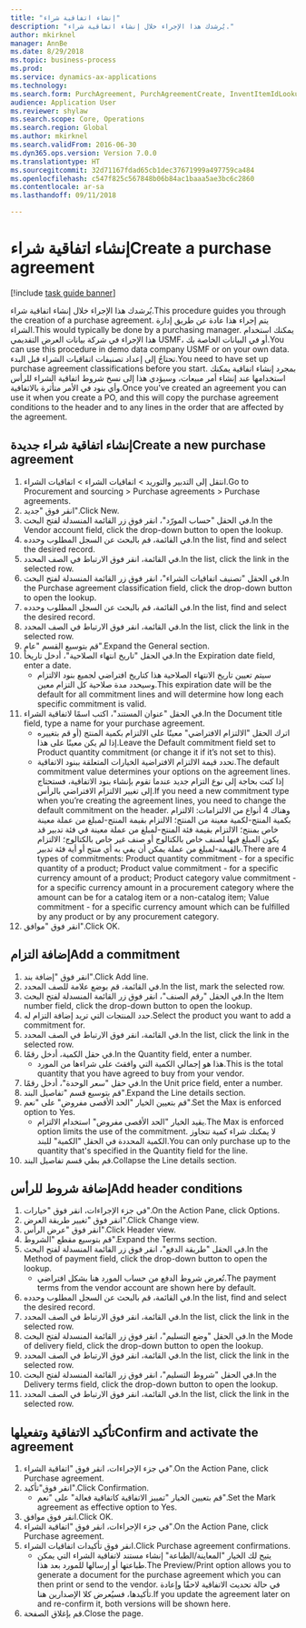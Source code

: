 ```yaml
--- 
title: "إنشاء اتفاقية شراء"
description: "يُرشدك هذا الإجراء خلال إنشاء اتفاقية شراء."
author: mkirknel
manager: AnnBe
ms.date: 8/29/2018
ms.topic: business-process
ms.prod: 
ms.service: dynamics-ax-applications
ms.technology: 
ms.search.form: PurchAgreement, PurchAgreementCreate, InventItemIdLookupSimple, AgreementConfirmRunForm, PurchAgreementHistory
audience: Application User
ms.reviewer: shylaw
ms.search.scope: Core, Operations
ms.search.region: Global
ms.author: mkirknel
ms.search.validFrom: 2016-06-30
ms.dyn365.ops.version: Version 7.0.0
ms.translationtype: HT
ms.sourcegitcommit: 32d71167fdad65cb1dec37671999a497759ca484
ms.openlocfilehash: c547f825c567848b06b84ac1baaa5ae3bc6c2860
ms.contentlocale: ar-sa
ms.lasthandoff: 09/11/2018

---
```

# <a name="create-a-purchase-agreement"></a><span data-ttu-id="760e9-103">إنشاء اتفاقية شراء</span><span class="sxs-lookup"><span data-stu-id="760e9-103">Create a purchase agreement</span></span>

[!include [task guide banner](../../includes/task-guide-banner.md)]

<span data-ttu-id="760e9-104">يُرشدك هذا الإجراء خلال إنشاء اتفاقية شراء.</span><span class="sxs-lookup"><span data-stu-id="760e9-104">This procedure guides you through the creation of a purchase agreement.</span></span> <span data-ttu-id="760e9-105">يتم إجراء هذا عادة عن طريق إدارة الشراء.</span><span class="sxs-lookup"><span data-stu-id="760e9-105">This would typically be done by a purchasing manager.</span></span> <span data-ttu-id="760e9-106">يمكنك استخدام هذا الإجراء في شركة بيانات العرض التقديمي USMF، أو في البيانات الخاصة بك.</span><span class="sxs-lookup"><span data-stu-id="760e9-106">You can use this procedure in demo data company USMF or on your own data.</span></span> <span data-ttu-id="760e9-107">تحتاجُ إلى إعداد تصنيفات اتفاقيات الشراء قبل البدء.</span><span class="sxs-lookup"><span data-stu-id="760e9-107">You need to have set up purchase agreement classifications before you start.</span></span> <span data-ttu-id="760e9-108">بمجرد إنشاء اتفاقية يمكنك استخدامها عند إنشاء أمر مبيعات، وسيؤدي هذا إلى نسخ شروط اتفاقية الشراء للرأس وأي بنود في الأمر متأثرة بالاتفاقية.</span><span class="sxs-lookup"><span data-stu-id="760e9-108">Once you've created an agreement you can use it when you create a PO, and this will copy the purchase agreement conditions to the header and to any lines in the order that are affected by the agreement.</span></span>


## <a name="create-a-new-purchase-agreement"></a><span data-ttu-id="760e9-109">إنشاء اتفاقية شراء جديدة</span><span class="sxs-lookup"><span data-stu-id="760e9-109">Create a new purchase agreement</span></span>
1. <span data-ttu-id="760e9-110">انتقل إلى التدبير والتوريد > اتفاقيات الشراء > اتفاقيات الشراء.</span><span class="sxs-lookup"><span data-stu-id="760e9-110">Go to Procurement and sourcing > Purchase agreements > Purchase agreements.</span></span>
2. <span data-ttu-id="760e9-111">انقر فوق "جديد".</span><span class="sxs-lookup"><span data-stu-id="760e9-111">Click New.</span></span>
3. <span data-ttu-id="760e9-112">في الحقل "حساب المورّد‬"، انقر فوق زر القائمة المنسدلة لفتح البحث.</span><span class="sxs-lookup"><span data-stu-id="760e9-112">In the Vendor account field, click the drop-down button to open the lookup.</span></span>
4. <span data-ttu-id="760e9-113">في القائمة، قم بالبحث عن السجل المطلوب وحدده.</span><span class="sxs-lookup"><span data-stu-id="760e9-113">In the list, find and select the desired record.</span></span>
5. <span data-ttu-id="760e9-114">في القائمة، انقر فوق الارتباط في الصف المحدد.</span><span class="sxs-lookup"><span data-stu-id="760e9-114">In the list, click the link in the selected row.</span></span>
6. <span data-ttu-id="760e9-115">في الحقل "تصنيف اتفاقيات الشراء"، انقر فوق زر القائمة المنسدلة لفتح البحث.</span><span class="sxs-lookup"><span data-stu-id="760e9-115">In the Purchase agreement classification field, click the drop-down button to open the lookup.</span></span>
7. <span data-ttu-id="760e9-116">في القائمة، قم بالبحث عن السجل المطلوب وحدده.</span><span class="sxs-lookup"><span data-stu-id="760e9-116">In the list, find and select the desired record.</span></span>
8. <span data-ttu-id="760e9-117">في القائمة، انقر فوق الارتباط في الصف المحدد.</span><span class="sxs-lookup"><span data-stu-id="760e9-117">In the list, click the link in the selected row.</span></span>
9. <span data-ttu-id="760e9-118">قم بتوسيع القسم "عام".</span><span class="sxs-lookup"><span data-stu-id="760e9-118">Expand the General section.</span></span>
10. <span data-ttu-id="760e9-119">في الحقل "تاريخ انتهاء الصلاحية"، أدخل تاريخاً.</span><span class="sxs-lookup"><span data-stu-id="760e9-119">In the Expiration date field, enter a date.</span></span>
    * <span data-ttu-id="760e9-120">سيتم تعيين تاريخ الانتهاء الصلاحية هذا كتاريخ افتراضي لجميع بنود الالتزام وسيحدد مدة صلاحية كل التزام معين.</span><span class="sxs-lookup"><span data-stu-id="760e9-120">This expiration date will be the default for all commitment lines and will determine how long each specific commitment is valid.</span></span>  
11. <span data-ttu-id="760e9-121">في الحقل "عنوان المستند"، اكتب اسمًا لاتفاقية الشراء.</span><span class="sxs-lookup"><span data-stu-id="760e9-121">In the Document title field, type a name for your purchase agreement.</span></span>
    * <span data-ttu-id="760e9-122">اترك الحقل "الالتزام الافتراضي" معينًا على الالتزام بكمية المنتج (أو قم بتغييره إذا لم يكن معينًا على هذا.</span><span class="sxs-lookup"><span data-stu-id="760e9-122">Leave the Default commitment field set to Product quantity commitment (or change it if it’s not set to this).</span></span>  
    * <span data-ttu-id="760e9-123">تحدد قيمة الالتزام الافتراضية الخيارات المتعلقة ببنود الاتفاقية.</span><span class="sxs-lookup"><span data-stu-id="760e9-123">The default commitment value determines your options on the agreement lines.</span></span> <span data-ttu-id="760e9-124">إذا كنت بحاجة إلى نوع التزام جديد عندما تقوم بإنشاء بنود الاتفاقية، فستحتاج إلى تغيير الالتزام الافتراضي بالرأس.</span><span class="sxs-lookup"><span data-stu-id="760e9-124">If you need a new commitment type when you’re creating the agreement lines, you need to change the default commitment on the header.</span></span>  <span data-ttu-id="760e9-125">وهناك 4 أنواع من الالتزامات: الالتزام بكمية المنتج-لكمية معينة من المنتج؛ الالتزام بقيمة المنتج-لمبلغ من عملة معينة خاص بمنتج؛ الالتزام بقيمة فئة المنتج-لمبلغ من عملة معينة في فئة تدبير قد يكون المبلغ فيها لصنف خاص بالكتالوج أو صنف غير خاص بالكتالوج؛ الالتزام بالقيمة-لمبلغ من عملة يمكن أن يفي به أي منتج أو أية فئة تدبير.</span><span class="sxs-lookup"><span data-stu-id="760e9-125">There are 4 types of commitments: Product quantity commitment - for a specific quantity of a product; Product value commitment - for a specific currency amount of a product; Product category value commitment - for a specific currency amount in a procurement category where the amount can be for a catalog item or a non-catalog item; Value commitment - for a specific currency amount which can be fulfilled by any product or by any procurement category.</span></span>  
12. <span data-ttu-id="760e9-126">انقر فوق "موافق".</span><span class="sxs-lookup"><span data-stu-id="760e9-126">Click OK.</span></span>

## <a name="add-a-commitment"></a><span data-ttu-id="760e9-127">إضافة التزام</span><span class="sxs-lookup"><span data-stu-id="760e9-127">Add a commitment</span></span>
1. <span data-ttu-id="760e9-128">انقر فوق "إضافة بند".</span><span class="sxs-lookup"><span data-stu-id="760e9-128">Click Add line.</span></span>
2. <span data-ttu-id="760e9-129">في القائمة، قم بوضع علامة للصف المحدد.</span><span class="sxs-lookup"><span data-stu-id="760e9-129">In the list, mark the selected row.</span></span>
3. <span data-ttu-id="760e9-130">في الحقل "رقم الصنف"، انقر فوق زر القائمة المنسدلة لفتح البحث.</span><span class="sxs-lookup"><span data-stu-id="760e9-130">In the Item number field, click the drop-down button to open the lookup.</span></span>
4. <span data-ttu-id="760e9-131">حدد المنتجات التي تريد إضافة التزام له.</span><span class="sxs-lookup"><span data-stu-id="760e9-131">Select the product you want to add a commitment for.</span></span>
5. <span data-ttu-id="760e9-132">في القائمة، انقر فوق الارتباط في الصف المحدد.</span><span class="sxs-lookup"><span data-stu-id="760e9-132">In the list, click the link in the selected row.</span></span>
6. <span data-ttu-id="760e9-133">في حقل الكمية، أدخل رقمًا.</span><span class="sxs-lookup"><span data-stu-id="760e9-133">In the Quantity field, enter a number.</span></span>
    * <span data-ttu-id="760e9-134">هذا هو إجمالي الكمية التي وافقتَ على شراءها من المورد.</span><span class="sxs-lookup"><span data-stu-id="760e9-134">This is the total quantity that you have agreed to buy from your vendor.</span></span>  
7. <span data-ttu-id="760e9-135">في حقل "سعر الوحدة"، أدخل رقمًا.</span><span class="sxs-lookup"><span data-stu-id="760e9-135">In the Unit price field, enter a number.</span></span>
8. <span data-ttu-id="760e9-136">قم بتوسيع قسم "تفاصيل البند".</span><span class="sxs-lookup"><span data-stu-id="760e9-136">Expand the Line details section.</span></span>
9. <span data-ttu-id="760e9-137">قم بتعيين الخيار "الحد الأقصى مفروض" على "نعم".</span><span class="sxs-lookup"><span data-stu-id="760e9-137">Set the Max is enforced option to Yes.</span></span>
    * <span data-ttu-id="760e9-138">يقيد الخيار "الحد الأقصى مفروض" استخدام الالتزام.</span><span class="sxs-lookup"><span data-stu-id="760e9-138">The Max is enforced option limits the use of the commitment.</span></span> <span data-ttu-id="760e9-139">لا يمكنك شراء كمية تتجاوز الكمية المحددة في الحقل "الكمية" للبند.</span><span class="sxs-lookup"><span data-stu-id="760e9-139">You can only purchase up to the quantity that's specified in the Quantity field for the line.</span></span>  
10. <span data-ttu-id="760e9-140">قم بطي قسم تفاصيل البند.</span><span class="sxs-lookup"><span data-stu-id="760e9-140">Collapse the Line details section.</span></span>

## <a name="add-header-conditions"></a><span data-ttu-id="760e9-141">إضافة شروط للرأس</span><span class="sxs-lookup"><span data-stu-id="760e9-141">Add header conditions</span></span>
1. <span data-ttu-id="760e9-142">في جزء الإجراءات، انقر فوق "خيارات".</span><span class="sxs-lookup"><span data-stu-id="760e9-142">On the Action Pane, click Options.</span></span>
2. <span data-ttu-id="760e9-143">انقر فوق "تغيير طريقة العرض‬".</span><span class="sxs-lookup"><span data-stu-id="760e9-143">Click Change view.</span></span>
3. <span data-ttu-id="760e9-144">انقر فوق "عرض الرأس".</span><span class="sxs-lookup"><span data-stu-id="760e9-144">Click Header view.</span></span>
4. <span data-ttu-id="760e9-145">قم بتوسيع مقطع "الشروط".</span><span class="sxs-lookup"><span data-stu-id="760e9-145">Expand the Terms section.</span></span>
5. <span data-ttu-id="760e9-146">في الحقل "طريقة الدفع"، انقر فوق زر القائمة المنسدلة لفتح البحث.</span><span class="sxs-lookup"><span data-stu-id="760e9-146">In the Method of payment field, click the drop-down button to open the lookup.</span></span>
    * <span data-ttu-id="760e9-147">تُعرض شروط الدفع من حساب المورد هنا بشكل افتراضي.</span><span class="sxs-lookup"><span data-stu-id="760e9-147">The payment terms from the vendor account are shown here by default.</span></span>       
6. <span data-ttu-id="760e9-148">في القائمة، قم بالبحث عن السجل المطلوب وحدده.</span><span class="sxs-lookup"><span data-stu-id="760e9-148">In the list, find and select the desired record.</span></span>
7. <span data-ttu-id="760e9-149">في القائمة، انقر فوق الارتباط في الصف المحدد.</span><span class="sxs-lookup"><span data-stu-id="760e9-149">In the list, click the link in the selected row.</span></span>
8. <span data-ttu-id="760e9-150">في الحقل "وضع التسليم"، انقر فوق زر القائمة المنسدلة لفتح البحث.</span><span class="sxs-lookup"><span data-stu-id="760e9-150">In the Mode of delivery field, click the drop-down button to open the lookup.</span></span>
9. <span data-ttu-id="760e9-151">في القائمة، انقر فوق الارتباط في الصف المحدد.</span><span class="sxs-lookup"><span data-stu-id="760e9-151">In the list, click the link in the selected row.</span></span>
10. <span data-ttu-id="760e9-152">في الحقل "شروط التسليم"، انقر فوق زر القائمة المنسدلة لفتح البحث.</span><span class="sxs-lookup"><span data-stu-id="760e9-152">In the Delivery terms field, click the drop-down button to open the lookup.</span></span>
11. <span data-ttu-id="760e9-153">في القائمة، انقر فوق الارتباط في الصف المحدد.</span><span class="sxs-lookup"><span data-stu-id="760e9-153">In the list, click the link in the selected row.</span></span>

## <a name="confirm-and-activate-the-agreement"></a><span data-ttu-id="760e9-154">تأكيد الاتفاقية وتفعيلها</span><span class="sxs-lookup"><span data-stu-id="760e9-154">Confirm and activate the agreement</span></span>
1. <span data-ttu-id="760e9-155">في جزء الإجراءات، انقر فوق "اتفاقية الشراء".</span><span class="sxs-lookup"><span data-stu-id="760e9-155">On the Action Pane, click Purchase agreement.</span></span>
2. <span data-ttu-id="760e9-156">انقر فوق"تأكيد".</span><span class="sxs-lookup"><span data-stu-id="760e9-156">Click Confirmation.</span></span>
    * <span data-ttu-id="760e9-157">قم بتعيين الخيار "تمييز الاتفاقية كاتفاقية فعالة" على "نعم".</span><span class="sxs-lookup"><span data-stu-id="760e9-157">Set the Mark agreement as effective option to Yes.</span></span>  
3. <span data-ttu-id="760e9-158">انقر فوق موافق.</span><span class="sxs-lookup"><span data-stu-id="760e9-158">Click OK.</span></span>
4. <span data-ttu-id="760e9-159">في جزء الإجراءات، انقر فوق "اتفاقية الشراء".</span><span class="sxs-lookup"><span data-stu-id="760e9-159">On the Action Pane, click Purchase agreement.</span></span>
5. <span data-ttu-id="760e9-160">انقر فوق تأكيدات اتفاقيات الشراء.</span><span class="sxs-lookup"><span data-stu-id="760e9-160">Click Purchase agreement confirmations.</span></span>
    * <span data-ttu-id="760e9-161">يتيح لك الخيار "المعاينة/الطباعة" إنشاء مستند لاتفاقية الشراء التي يمكن طباعتها أو إرسالها للمورد بعد هذا.</span><span class="sxs-lookup"><span data-stu-id="760e9-161">The Preview/Print option allows you to generate a document for the purchase agreement which you can then print or send to the vendor.</span></span> <span data-ttu-id="760e9-162">في حالة تحديث الاتفاقية لاحقًا وإعادة تأكيدها، فسيُعرض كلا الإصدارين هنا.</span><span class="sxs-lookup"><span data-stu-id="760e9-162">If you update the agreement later on and re-confirm it, both versions will be shown here.</span></span>  
6. <span data-ttu-id="760e9-163">قم بإغلاق الصفحة.</span><span class="sxs-lookup"><span data-stu-id="760e9-163">Close the page.</span></span>


